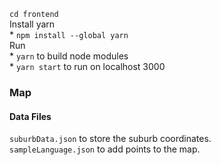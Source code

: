`cd frontend`  
Install yarn  
    * `npm install --global yarn`  
Run   
    * `yarn` to build node modules  
    * `yarn start` to run on localhost 3000

### Map 
#### Data Files   
`suburbData.json` to store the suburb coordinates.  
`sampleLanguage.json` to add points to the map.
